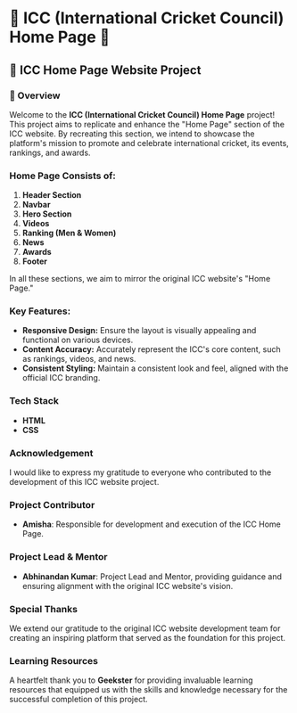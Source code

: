 # 🎯 ICC (International Cricket Council) Home Page 🏏

## 🚀 ICC Home Page Website Project

### 📌 Overview
Welcome to the **ICC (International Cricket Council) Home Page** project! This project aims to replicate and enhance the "Home Page" section of the ICC website. By recreating this section, we intend to showcase the platform's mission to promote and celebrate international cricket, its events, rankings, and awards.

### Home Page Consists of:
1. **Header Section**
2. **Navbar**
3. **Hero Section**
4. **Videos**
5. **Ranking (Men & Women)**
6. **News**
7. **Awards**
8. **Footer**

In all these sections, we aim to mirror the original ICC website's "Home Page."

### Key Features:
- **Responsive Design:** Ensure the layout is visually appealing and functional on various devices.
- **Content Accuracy:** Accurately represent the ICC's core content, such as rankings, videos, and news.
- **Consistent Styling:** Maintain a consistent look and feel, aligned with the official ICC branding.

### Tech Stack
- **HTML**
- **CSS**

### Acknowledgement
I would like to express my gratitude to everyone who contributed to the development of this ICC website project.

### Project Contributor
- **Amisha**: Responsible for development and execution of the ICC Home Page.

### Project Lead & Mentor
- **Abhinandan Kumar**: Project Lead and Mentor, providing guidance and ensuring alignment with the original ICC website's vision.

### Special Thanks
We extend our gratitude to the original ICC website development team for creating an inspiring platform that served as the foundation for this project.

### Learning Resources
A heartfelt thank you to **Geekster** for providing invaluable learning resources that equipped us with the skills and knowledge necessary for the successful completion of this project.


